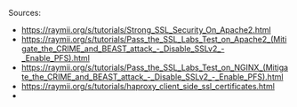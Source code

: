 Sources: 
* https://raymii.org/s/tutorials/Strong_SSL_Security_On_Apache2.html
* https://raymii.org/s/tutorials/Pass_the_SSL_Labs_Test_on_Apache2_(Mitigate_the_CRIME_and_BEAST_attack_-_Disable_SSLv2_-_Enable_PFS).html
* https://raymii.org/s/tutorials/Pass_the_SSL_Labs_Test_on_NGINX_(Mitigate_the_CRIME_and_BEAST_attack_-_Disable_SSLv2_-_Enable_PFS).html
* https://raymii.org/s/tutorials/haproxy_client_side_ssl_certificates.html
* 